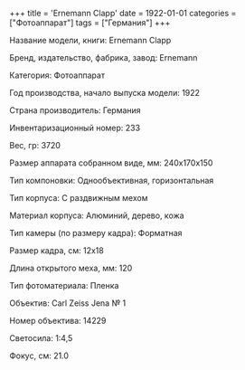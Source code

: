 +++
title = 'Ernemann Clapp'
date = 1922-01-01
categories = ["Фотоаппарат"]
tags = ["Германия"]
+++

Название модели, книги: Ernemann Clapp

Бренд, издательство, фабрика, завод: Ernemann

Категория: Фотоаппарат

Год производства, начало выпуска модели: 1922

Страна производитель: Германия

Инвентаризационный номер: 233

Вес, гр: 3720

Размер аппарата  собранном виде, мм: 240х170х150

Тип компоновки: Однообъективная, горизонтальная

Тип корпуса: С раздвижным мехом

Материал корпуса: Алюминий, дерево, кожа

Тип камеры (по размеру кадра): Форматная

Размер кадра, см: 12х18

Длина открытого меха, мм: 120

Тип фотоматериала: Пленка

Объектив: Carl Zeiss Jena № 1

Номер объектива: 14229

Светосила: 1:4,5

Фокус, см: 21.0

